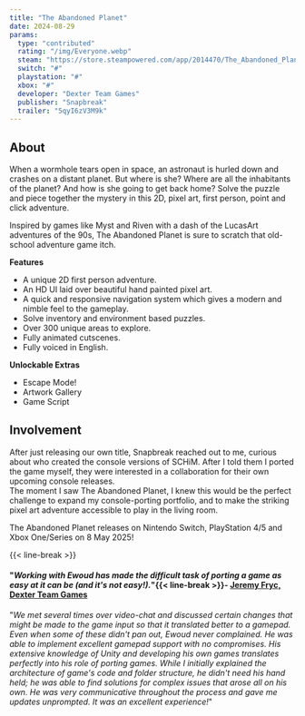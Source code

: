 ```yaml
---
title: "The Abandoned Planet"
date: 2024-08-29
params:
  type: "contributed"
  rating: "/img/Everyone.webp"
  steam: "https://store.steampowered.com/app/2014470/The_Abandoned_Planet/"
  switch: "#"
  playstation: "#"
  xbox: "#"
  developer: "Dexter Team Games"
  publisher: "Snapbreak"
  trailer: "5qyI6zV3M9k"
---
```

## About
When a wormhole tears open in space, an astronaut is hurled down and crashes on a distant planet. But where is she? Where are all the inhabitants of the planet? And how is she going to get back home? Solve the puzzle and piece together the mystery in this 2D, pixel art, first person, point and click adventure.

Inspired by games like Myst and Riven with a dash of the LucasArt adventures of the 90s, The Abandoned Planet is sure to scratch that old-school adventure game itch.

**Features**  
- A unique 2D first person adventure.
- An HD UI laid over beautiful hand painted pixel art.
- A quick and responsive navigation system which gives a modern and nimble feel to the gameplay.
- Solve inventory and environment based puzzles.
- Over 300 unique areas to explore.
- Fully animated cutscenes.
- Fully voiced in English.

**Unlockable Extras**  
- Escape Mode!
- Artwork Gallery
- Game Script

## Involvement
After just releasing our own title, Snapbreak reached out to me, curious about who created the console versions of SCHiM. After I told them I ported the game myself, they were interested in a collaboration for their own upcoming console releases.  
The moment I saw The Abandoned Planet, I knew this would be the perfect challenge to expand my console-porting portfolio, and to make the striking pixel art adventure accessible to play in the living room.

The Abandoned Planet releases on Nintendo Switch, PlayStation 4/5 and Xbox One/Series on 8 May 2025!

{{< line-break >}}

#### "*Working with Ewoud has made the difficult task of porting a game as easy at it can be (and it's not easy!).*"{{< line-break >}}- [Jeremy Fryc, Dexter Team Games](https://www.linkedin.com/in/jeremy-fryc-b2426b140/)
"*We met several times over video-chat and discussed certain changes that might be made to the game input so that it translated better to a gamepad. Even when some of these didn't pan out, Ewoud never complained. He was able to implement excellent gamepad support with no compromises. His extensive knowledge of Unity and developing his own games translates perfectly into his role of porting games. While I initially explained the architecture of game's code and folder structure, he didn't need his hand held; he was able to find solutions for complex issues that arose all on his own. He was very communicative throughout the process and gave me updates unprompted. It was an excellent experience!*"